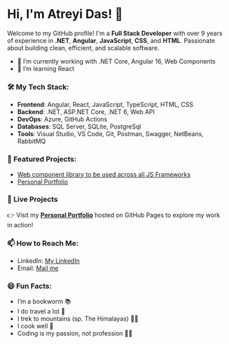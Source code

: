 # Hi, I'm Atreyi Das! 👋

Welcome to my GitHub profile! I'm a **Full Stack Developer** with over 9 years of experience in **.NET**, **Angular**, **JavaScript**, **CSS**, and **HTML**. Passionate about building clean, efficient, and scalable software.

- 🔭 I’m currently working with .NET Core, Angular 16, Web Components
- 🌱 I’m learning React

### 🛠️ My Tech Stack:
- **Frontend**: Angular, React, JavaScript, TypeScript, HTML, CSS
- **Backend**: .NET, ASP.NET Core, .NET 6, Web API
- **DevOps**: Azure, GitHub Actions
- **Databases**: SQL Server, SQLite, PostgreSql
- **Tools**: Visual Studio, VS Code, Git, Postman, Swagger, NetBeans, RabbitMQ

### 🌟 Featured Projects:
- [Web component library to be used across all JS Frameworks](https://github.com/atreyidas93/nomad-ui-lib)
- [Personal Portfolio](https://github.com/atreyidas93/pixel-and-logic)

### 🎯 Live Projects
👉 Visit my **[Personal Portfolio]([https://atreyidas93.github.io/pixel-and-logic/])** hosted on GitHub Pages to explore my work in action! 

### 📫 How to Reach Me:
- LinkedIn: [My LinkedIn](https://www.linkedin.com/in/atreyi-das-008578110/)
- Email: [Mail me](mailto:atreyi.das1993@gmail.com)


### 😄 Fun Facts:
- I’m a bookworm 📚
- I do travel a lot 🚓
- I trek to mountains (sp. The Himalayas) 🚶‍♀️
- I cook well 🍳
- Coding is my passion, not profession 👩‍💻
